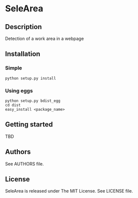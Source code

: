 ﻿SeleArea
========

Description
-----------

Detection of a work area in a webpage

Installation
------------

### Simple

    python setup.py install

### Using eggs

    python setup.py bdist_egg
    cd dist
    easy_install <package_name>

Getting started
---------------

TBD

Authors
-------

See AUTHORS file.

License
-------

SeleArea is released under The MIT License. See LICENSE file.
